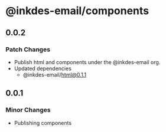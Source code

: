 # @inkdes-email/components

## 0.0.2

### Patch Changes

- Publish html and components under the @inkdes-email org.
- Updated dependencies
  - @inkdes-email/html@0.1.1

## 0.0.1

### Minor Changes

- Publishing components
